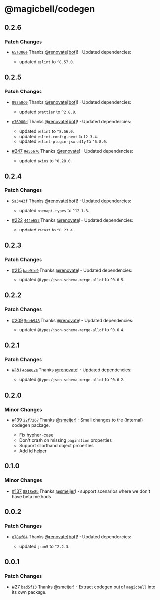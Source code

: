 # @magicbell/codegen

## 0.2.6

### Patch Changes

- [`65a386e`](https://github.com/magicbell/magicbell-js/commit/65a386e5459e0e66b080d27950f1e7ecb4f3c97d) Thanks [@renovate[bot]](https://github.com/renovate%5Bbot%5D)! - Updated dependencies:

  - updated `eslint` to `^8.57.0`.

## 0.2.5

### Patch Changes

- [`892a8c0`](https://github.com/magicbell/magicbell-js/commit/892a8c09607cf84fa62ed6ee89d228e9a259ee6f) Thanks [@renovate[bot]](https://github.com/renovate%5Bbot%5D)! - Updated dependencies:

  - updated `prettier` to `^2.8.8`.

- [`e76980d`](https://github.com/magicbell/magicbell-js/commit/e76980db29934f3983f3143cf55cab01befbce8e) Thanks [@renovate[bot]](https://github.com/renovate%5Bbot%5D)! - Updated dependencies:

  - updated `eslint` to `^8.56.0`.
  - updated `eslint-config-next` to `12.3.4`.
  - updated `eslint-plugin-jsx-a11y` to `^6.8.0`.

- [#247](https://github.com/magicbell/magicbell-js/pull/247) [`9e55676`](https://github.com/magicbell/magicbell-js/commit/9e55676f6c252728e941c224f4dd3a486bb646cc) Thanks [@renovate](https://github.com/apps/renovate)! - Updated dependencies:

  - updated `axios` to `^0.28.0`.

## 0.2.4

### Patch Changes

- [`5a3443f`](https://github.com/magicbell/magicbell-js/commit/5a3443f814323352b35eab36d87dbf9e3aa1cba0) Thanks [@renovate[bot]](https://github.com/renovate%5Bbot%5D)! - Updated dependencies:

  - updated `openapi-types` to `^12.1.3`.

- [#222](https://github.com/magicbell/magicbell-js/pull/222) [`444e653`](https://github.com/magicbell/magicbell-js/commit/444e653a435255d5ffcd10257f595cf496e3d1c8) Thanks [@renovate](https://github.com/apps/renovate)! - Updated dependencies:

  - updated `recast` to `^0.23.4`.

## 0.2.3

### Patch Changes

- [#215](https://github.com/magicbell/magicbell-js/pull/215) [`bae9fe9`](https://github.com/magicbell/magicbell-js/commit/bae9fe9d9a4c1ff7f49f9d9cee137824ac089abb) Thanks [@renovate](https://github.com/apps/renovate)! - Updated dependencies:

  - updated `@types/json-schema-merge-allof` to `^0.6.5`.

## 0.2.2

### Patch Changes

- [#209](https://github.com/magicbell/magicbell-js/pull/209) [`5deb948`](https://github.com/magicbell/magicbell-js/commit/5deb94806d5e76f5e387cf6c77c1042770259c2a) Thanks [@renovate](https://github.com/apps/renovate)! - Updated dependencies:

  - updated `@types/json-schema-merge-allof` to `^0.6.4`.

## 0.2.1

### Patch Changes

- [#181](https://github.com/magicbell/magicbell-js/pull/181) [`4bae82e`](https://github.com/magicbell/magicbell-js/commit/4bae82e676f88b049243017b9e470cfbeddfb6ad) Thanks [@renovate](https://github.com/apps/renovate)! - Updated dependencies:

  - updated `@types/json-schema-merge-allof` to `^0.6.2`.

## 0.2.0

### Minor Changes

- [#139](https://github.com/magicbell/magicbell-js/pull/139) [`22f7267`](https://github.com/magicbell/magicbell-js/commit/22f72679b65405e79a5a4a80d112678c3080ddc5) Thanks [@smeijer](https://github.com/smeijer)! - Small changes to the (internal) codegen package.

  - Fix hyphen-case
  - Don't crash on missing `pagination` properties
  - Support shorthand object properties
  - Add id helper

## 0.1.0

### Minor Changes

- [#137](https://github.com/magicbell/magicbell-js/pull/137) [`8818e8b`](https://github.com/magicbell/magicbell-js/commit/8818e8bcefa06081d9a082387f6f18cbc2500dd6) Thanks [@smeijer](https://github.com/smeijer)! - support scenarios where we don't have beta methods

## 0.0.2

### Patch Changes

- [`e78af04`](https://github.com/magicbell/magicbell-js/commit/e78af04eb97aebffe8fa41e088890364cb5367ad) Thanks [@renovate[bot]](https://github.com/renovate%5Bbot%5D)! - Updated dependencies:

  - updated `json5` to `^2.2.3`.

## 0.0.1

### Patch Changes

- [#27](https://github.com/magicbell/magicbell-js/pull/27) [`bad5f13`](https://github.com/magicbell/magicbell-js/commit/bad5f13e9f61c4f4be08d48d84755d87bb0551e5) Thanks [@smeijer](https://github.com/smeijer)! - Extract codegen out of `magicbell` into its own package.
